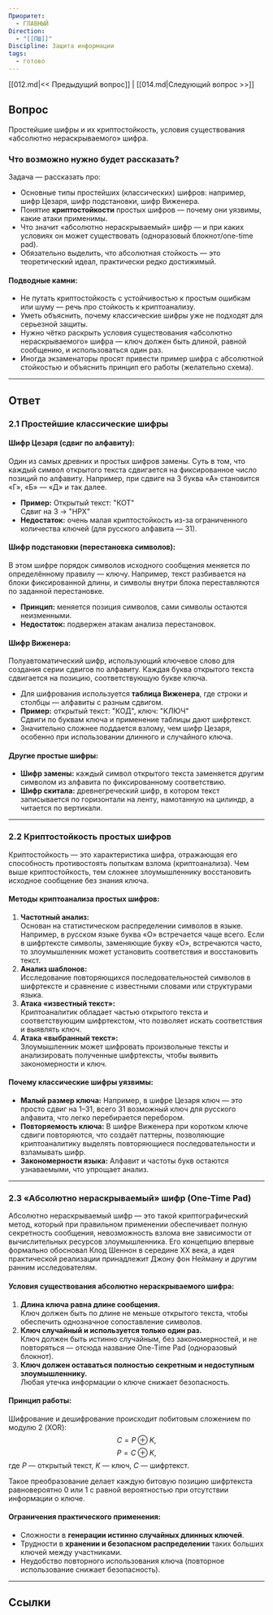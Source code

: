 ```yaml
---
Приоритет:
  - ГЛАВНЫЙ
Direction:
  - "[[ПШ]]"
Discipline: Защита информации
tags:
  - готово
---
```

[[012.md|<< Предыдущий вопрос]] | [[014.md|Следующий вопрос >>]]
## Вопрос
Простейшие шифры и их криптостойкость, условия существования «абсолютно нераскрываемого» шифра.

### Что возможно нужно будет рассказать?
Задача — рассказать про:
- Основные типы простейших (классических) шифров: например, шифр Цезаря, шифр подстановки, шифр Виженера.
- Понятие **криптостойкости** простых шифров — почему они уязвимы, какие атаки применимы.
- Что значит «абсолютно нераскрываемый» шифр — и при каких условиях он может существовать (одноразовый блокнот/one-time pad).
- Обязательно выделить, что абсолютная стойкость — это теоретический идеал, практически редко достижимый.
#### **Подводные камни:**
- Не путать криптостойкость с устойчивостью к простым ошибкам или шуму — речь про стойкость к криптоанализу.
- Уметь объяснить, почему классические шифры уже не подходят для серьезной защиты.
- Нужно чётко раскрыть условия существования «абсолютно нераскрываемого» шифра — ключ должен быть длиной, равной сообщению, и использоваться один раз.
- Иногда экзаменаторы просят привести пример шифра с абсолютной стойкостью и объяснить принцип его работы (желательно схема).

---
## Ответ
### 2.1 Простейшие классические шифры
#### **Шифр Цезаря (сдвиг по алфавиту):**  
Один из самых древних и простых шифров замены. Суть в том, что каждый символ открытого текста сдвигается на фиксированное число позиций по алфавиту. Например, при сдвиге на 3 буква «А» становится «Г», «Б» — «Д» и так далее.

- **Пример:** Открытый текст: "КОТ"  
    Сдвиг на 3 → "НРХ"
- **Недостаток:** очень малая криптостойкость из-за ограниченного количества ключей (для русского алфавита — 31).
#### **Шифр подстановки (перестановка символов):**  
В этом шифре порядок символов исходного сообщения меняется по определённому правилу — ключу. Например, текст разбивается на блоки фиксированной длины, и символы внутри блока переставляются по заданной перестановке.

- **Принцип:** меняется позиция символов, сами символы остаются неизменными.
- **Недостаток:** подвержен атакам анализа перестановок.
#### **Шифр Виженера:**  
Полуавтоматический шифр, использующий ключевое слово для создания серии сдвигов по алфавиту. Каждая буква открытого текста сдвигается на позицию, соответствующую букве ключа.

- Для шифрования используется **таблица Виженера**, где строки и столбцы — алфавиты с разным сдвигом.
- **Пример:** открытый текст: "КОД", ключ: "КЛЮЧ"  
    Сдвиги по буквам ключа и применение таблицы дают шифртекст.
- Значительно сложнее поддается взлому, чем шифр Цезаря, особенно при использовании длинного и случайного ключа.
#### **Другие простые шифры:**
- **Шифр замены:** каждый символ открытого текста заменяется другим символом из алфавита по фиксированному соответствию.
- **Шифр скитала:** древнегреческий шифр, в котором текст записывается по горизонтали на ленту, намотанную на цилиндр, а читается по вертикали.

---
### 2.2 Криптостойкость простых шифров
Криптостойкость — это характеристика шифра, отражающая его способность противостоять попыткам взлома (криптоанализа). Чем выше криптостойкость, тем сложнее злоумышленнику восстановить исходное сообщение без знания ключа.
#### **Методы криптоанализа простых шифров:**
1. **Частотный анализ:**  
    Основан на статистическом распределении символов в языке. Например, в русском языке буква «О» встречается чаще всего. Если в шифртексте символы, заменяющие букву «О», встречаются часто, то злоумышленник может установить соответствия и восстановить текст.
2. **Анализ шаблонов:**  
    Исследование повторяющихся последовательностей символов в шифртексте и сравнение с известными словами или структурами языка.
3. **Атака «известный текст»:**  
    Криптоаналитик обладает частью открытого текста и соответствующим шифртекстом, что позволяет искать соответствия и выявлять ключ.
4. **Атака «выбранный текст»:**  
    Злоумышленник может шифровать произвольные тексты и анализировать полученные шифртексты, чтобы выявить закономерности и ключ.
#### **Почему классические шифры уязвимы:**
- **Малый размер ключа:** Например, в шифре Цезаря ключ — это просто сдвиг на 1–31, всего 31 возможный ключ для русского алфавита, что легко перебирается перебором.
- **Повторяемость ключа:** В шифре Виженера при коротком ключе сдвиги повторяются, что создаёт паттерны, позволяющие криптоаналитику выделять повторяющиеся последовательности и взламывать шифр.
- **Закономерности языка:** Алфавит и частоты букв остаются узнаваемыми, что упрощает анализ.

---
### 2.3 «Абсолютно нераскрываемый» шифр (One-Time Pad)
Абсолютно нераскрываемый шифр — это такой криптографический метод, который при правильном применении обеспечивает полную секретность сообщения, невозможность взлома вне зависимости от вычислительных ресурсов злоумышленника. Его концепцию впервые формально обосновал Клод Шеннон в середине XX века, а идея практической реализации принадлежит Джону фон Нейману и другим ранним исследователям.
#### **Условия существования абсолютно нераскрываемого шифра:**
1. **Длина ключа равна длине сообщения.**  
    Ключ должен быть по длине не меньше открытого текста, чтобы обеспечить однозначное сопоставление символов.
2. **Ключ случайный и используется только один раз.**  
    Ключ должен быть истинно случайным, без закономерностей, и не повторяться — отсюда название One-Time Pad (одноразовый блокнот).
3. **Ключ должен оставаться полностью секретным и недоступным злоумышленнику.**  
    Любая утечка информации о ключе снижает безопасность.

#### **Принцип работы:**  
Шифрование и дешифрование происходит побитовым сложением по модулю 2 (XOR):
$$C = P \oplus K,$$
$$P = C \oplus K,$$
где $P$ — открытый текст, $K$ — ключ, $C$ — шифртекст.

Такое преобразование делает каждую битовую позицию шифртекста равновероятно 0 или 1 с равной вероятностью при отсутствии информации о ключе.
#### **Ограничения практического применения:**
- Сложности в **генерации истинно случайных длинных ключей**.
- Трудности в **хранении и безопасном распределении** таких больших ключей между участниками.
- Неудобство повторного использования ключа (повторное использование снижает безопасность).

---
## Ссылки
